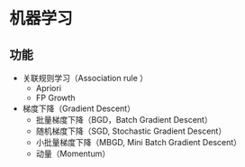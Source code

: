 # 机器学习

## 功能

* 关联规则学习（Association rule ）
    * Apriori
    * FP Growth
* 梯度下降（Gradient Descent）
    * 批量梯度下降（BGD，Batch Gradient Descent）
    * 随机梯度下降（SGD, Stochastic Gradient Descent）
    * 小批量梯度下降（MBGD, Mini Batch Gradient Descent）
    * 动量（Momentum）
